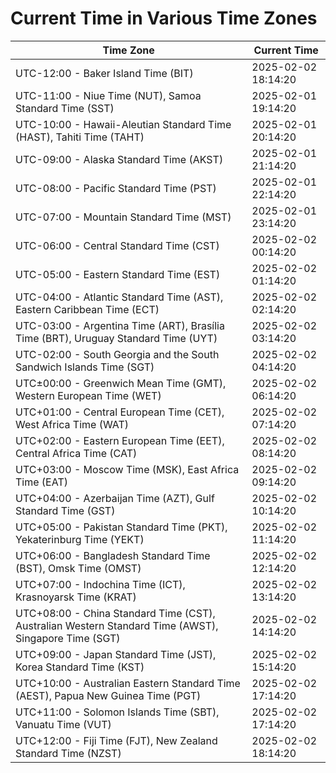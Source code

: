 # Current Time in Various Time Zones

| Time Zone | Current Time |
|-----------|--------------|
| UTC-12:00 - Baker Island Time (BIT) | 2025-02-02 18:14:20 |
| UTC-11:00 - Niue Time (NUT), Samoa Standard Time (SST) | 2025-02-01 19:14:20 |
| UTC-10:00 - Hawaii-Aleutian Standard Time (HAST), Tahiti Time (TAHT) | 2025-02-01 20:14:20 |
| UTC-09:00 - Alaska Standard Time (AKST) | 2025-02-01 21:14:20 |
| UTC-08:00 - Pacific Standard Time (PST) | 2025-02-01 22:14:20 |
| UTC-07:00 - Mountain Standard Time (MST) | 2025-02-01 23:14:20 |
| UTC-06:00 - Central Standard Time (CST) | 2025-02-02 00:14:20 |
| UTC-05:00 - Eastern Standard Time (EST) | 2025-02-02 01:14:20 |
| UTC-04:00 - Atlantic Standard Time (AST), Eastern Caribbean Time (ECT) | 2025-02-02 02:14:20 |
| UTC-03:00 - Argentina Time (ART), Brasília Time (BRT), Uruguay Standard Time (UYT) | 2025-02-02 03:14:20 |
| UTC-02:00 - South Georgia and the South Sandwich Islands Time (SGT) | 2025-02-02 04:14:20 |
| UTC±00:00 - Greenwich Mean Time (GMT), Western European Time (WET) | 2025-02-02 06:14:20 |
| UTC+01:00 - Central European Time (CET), West Africa Time (WAT) | 2025-02-02 07:14:20 |
| UTC+02:00 - Eastern European Time (EET), Central Africa Time (CAT) | 2025-02-02 08:14:20 |
| UTC+03:00 - Moscow Time (MSK), East Africa Time (EAT) | 2025-02-02 09:14:20 |
| UTC+04:00 - Azerbaijan Time (AZT), Gulf Standard Time (GST) | 2025-02-02 10:14:20 |
| UTC+05:00 - Pakistan Standard Time (PKT), Yekaterinburg Time (YEKT) | 2025-02-02 11:14:20 |
| UTC+06:00 - Bangladesh Standard Time (BST), Omsk Time (OMST) | 2025-02-02 12:14:20 |
| UTC+07:00 - Indochina Time (ICT), Krasnoyarsk Time (KRAT) | 2025-02-02 13:14:20 |
| UTC+08:00 - China Standard Time (CST), Australian Western Standard Time (AWST), Singapore Time (SGT) | 2025-02-02 14:14:20 |
| UTC+09:00 - Japan Standard Time (JST), Korea Standard Time (KST) | 2025-02-02 15:14:20 |
| UTC+10:00 - Australian Eastern Standard Time (AEST), Papua New Guinea Time (PGT) | 2025-02-02 17:14:20 |
| UTC+11:00 - Solomon Islands Time (SBT), Vanuatu Time (VUT) | 2025-02-02 17:14:20 |
| UTC+12:00 - Fiji Time (FJT), New Zealand Standard Time (NZST) | 2025-02-02 18:14:20 |
